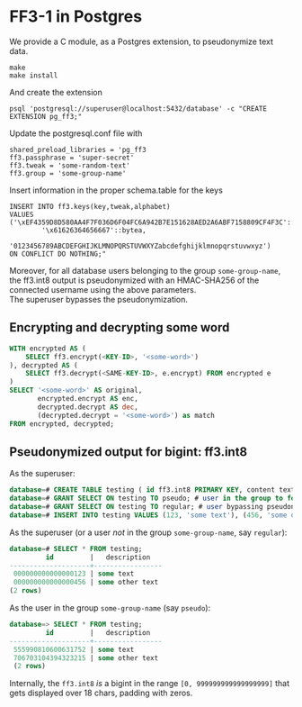 # FF3-1 in Postgres

We provide a C module, as a Postgres extension, to pseudonymize text data.

	make
	make install

And create the extension

	psql 'postgresql://superuser@localhost:5432/database' -c "CREATE EXTENSION pg_ff3;"

Update the postgresql.conf file with

	shared_preload_libraries = 'pg_ff3
	ff3.passphrase = 'super-secret'
	ff3.tweak = 'some-random-text'
	ff3.group = 'some-group-name'

Insert information in the proper schema.table for the keys

	INSERT INTO ff3.keys(key,tweak,alphabet)
	VALUES ('\xEF4359D8D580AA4F7F036D6F04FC6A942B7E151628AED2A6ABF7158809CF4F3C'::bytea,
	        '\x61626364656667'::bytea,
			'0123456789ABCDEFGHIJKLMNOPQRSTUVWXYZabcdefghijklmnopqrstuvwxyz')
	ON CONFLICT DO NOTHING;"

Moreover, for all database users belonging to the group `some-group-name`, the ff3.int8 output is pseudonymized with an HMAC-SHA256 of the connected username using the above parameters.  
The superuser bypasses the pseudonymization.

## Encrypting and decrypting some word

```sql
WITH encrypted AS (
	SELECT ff3.encrypt(<KEY-ID>, '<some-word>')
), decrypted AS (
	SELECT ff3.decrypt(<SAME-KEY-ID>, e.encrypt) FROM encrypted e
)
SELECT '<some-word>' AS original,
	   encrypted.encrypt AS enc,
	   decrypted.decrypt AS dec,
	   (decrypted.decrypt = '<some-word>') as match
FROM encrypted, decrypted;
```

## Pseudonymized output for bigint: ff3.int8

As the superuser:

```sql
database=# CREATE TABLE testing ( id ff3.int8 PRIMARY KEY, content text);
database=# GRANT SELECT ON testing TO pseudo; # user in the group to force pseudonymization
database=# GRANT SELECT ON testing TO regular; # user bypassing pseudonymization
database=# INSERT INTO testing VALUES (123, 'some text'), (456, 'some other text');
```


As the superuser (or a user _not_ in the group `some-group-name`, say `regular`):

```sql
database=# SELECT * FROM testing;
         id         |   description
--------------------+-----------------
 000000000000000123 | some text
 000000000000000456 | some other text
(2 rows)
```

As the user in the group `some-group-name` (say `pseudo`):

```sql
database=> SELECT * FROM testing;
         id         |   description
--------------------+-----------------
 555990810600631752 | some text
 706703104394323215 | some other text
 (2 rows)
```

Internally, the `ff3.int8` _is_ a bigint in the range `[0, 999999999999999999]` that gets displayed over 18 chars, padding with zeros.
